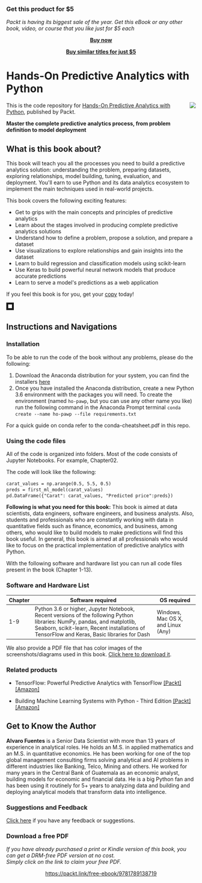 
### Get this product for $5

<i>Packt is having its biggest sale of the year. Get this eBook or any other book, video, or course that you like just for $5 each</i>


<b><p align='center'>[Buy now](https://packt.link/9781789138719)</p></b>


<b><p align='center'>[Buy similar titles for just $5](https://subscription.packtpub.com/search)</p></b>


# Hands-On Predictive Analytics with Python

<a href="https://www.packtpub.com/big-data-and-business-intelligence/hands-predictive-analytics-python?utm_source=github&utm_medium=repository&utm_campaign=9781789138719"><img src="https://www.packtpub.com/sites/default/files/9781789138719_cover.png" height="256px" align="right"></a>

This is the code repository for [Hands-On Predictive Analytics with Python](https://www.packtpub.com/big-data-and-business-intelligence/hands-predictive-analytics-python?utm_source=github&utm_medium=repository&utm_campaign=9781789138719), published by Packt.

**Master the complete predictive analytics process, from problem definition to model deployment**

## What is this book about?
This book will teach you all the processes you need to build a predictive analytics solution: understanding the problem, preparing datasets, exploring relationships, model building, tuning, evaluation, and deployment. You'll earn to use Python and its data analytics ecosystem to implement the main techniques used in real-world projects.

This book covers the following exciting features: 
* Get to grips with the main concepts and principles of predictive analytics
* Learn about the stages involved in producing complete predictive analytics solutions
* Understand how to define a problem, propose a solution, and prepare a dataset
* Use visualizations to explore relationships and gain insights into the dataset
* Learn to build regression and classification models using scikit-learn
* Use Keras to build powerful neural network models that produce accurate predictions
* Learn to serve a model's predictions as a web application

If you feel this book is for you, get your [copy](https://www.amazon.com/dp/178913871X) today!

<a href="https://www.packtpub.com/?utm_source=github&utm_medium=banner&utm_campaign=GitHubBanner"><img src="https://raw.githubusercontent.com/PacktPublishing/GitHub/master/GitHub.png" 
alt="https://www.packtpub.com/" border="5" /></a>

## Instructions and Navigations

### Installation
To be able to run the code of the book without any problems, please do the following:
1. Download the Anaconda distribution for your system, you can find the installers [here](https://www.anaconda.com)
1. Once you have installed the Anaconda distribution, create a new Python 3.6 environment with the packages you will need.
To create the environment (named `ho-pawp`, but you can use any other name you like) run the following command
in the Anaconda Prompt terminal `conda create --name ho-pawp --file requirements.txt `

For a quick guide on conda refer to the conda-cheatsheet.pdf in this repo.
### Using the code files

All of the code is organized into folders. Most of the code consists of Jupyter Notebooks. For example, Chapter02.

The code will look like the following:
```
carat_values = np.arange(0.5, 5.5, 0.5)
preds = first_ml_model(carat_values)
pd.DataFrame({"Carat": carat_values, "Predicted price":preds})
```

**Following is what you need for this book:**
This book is aimed at data scientists, data engineers, software engineers, and business analysts. Also, students and professionals who are constantly working with data in quantitative fields such as finance, economics, and business, among others, who would like to build models to make predictions will find this book useful. In general, this book is aimed at all professionals who would like to focus on the practical implementation of predictive analytics with Python.

With the following software and hardware list you can run all code files present in the book (Chapter 1-13).
### Software and Hardware List
| Chapter | Software required                     | OS required                         |
| ------- | ------------------------------------  | ----------------------------------- |
| 1-9     | Python 3.6 or higher, Jupyter Notebook, Recent versions of the following Python libraries: NumPy, pandas, and matplotlib, Seaborn, scikit-learn, Recent installations of TensorFlow and Keras, Basic libraries for Dash | Windows, Mac OS X, and Linux (Any) |

We also provide a PDF file that has color images of the screenshots/diagrams used in this book. [Click here to download it]().

### Related products
* TensorFlow: Powerful Predictive Analytics with TensorFlow [[Packt]](https://www.packtpub.com/big-data-and-business-intelligence/tensorflow-powerful-predictive-analytics-tensorflow?utm_source=github&utm_medium=repository&utm_campaign=9781789136913) [[Amazon]](https://www.amazon.com/dp/1789136911)

* Building Machine Learning Systems with Python - Third Edition [[Packt]](https://www.packtpub.com/big-data-and-business-intelligence/building-machine-learning-systems-python-third-edition?utm_source=github&utm_medium=repository&utm_campaign=9781788623223) [[Amazon]](https://www.amazon.com/dp/1788623223)


## Get to Know the Author
**Alvaro Fuentes** is a Senior Data Scientist with more than 13 years of experience in analytical roles.
He holds an M.S. in applied mathematics and an M.S. in quantitative economics. He has been working for one of the top global
management consulting firms solving analytical and AI problems in different industries like Banking, Telco, Mining and others.
He worked for many years in the Central Bank of Guatemala as an economic analyst, building models for economic and financial data.
He is a big Python fan and has been using it routinely for 5+ years to analyzing data and building and deploying analytical models that transform data into intelligence.


### Suggestions and Feedback
[Click here](https://docs.google.com/forms/d/e/1FAIpQLSdy7dATC6QmEL81FIUuymZ0Wy9vH1jHkvpY57OiMeKGqib_Ow/viewform) if you have any feedback or suggestions.


### Download a free PDF

 <i>If you have already purchased a print or Kindle version of this book, you can get a DRM-free PDF version at no cost.<br>Simply click on the link to claim your free PDF.</i>
<p align="center"> <a href="https://packt.link/free-ebook/9781789138719">https://packt.link/free-ebook/9781789138719 </a> </p>